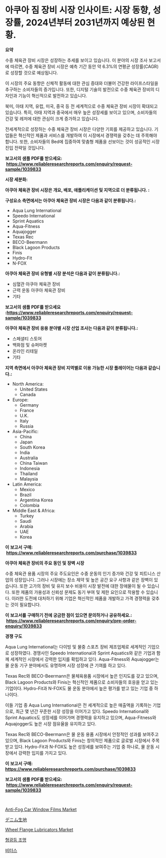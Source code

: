 <p><h1>아쿠아 짐 장비 시장 인사이트: 시장 동향, 성장률, 2024년부터 2031년까지 예상된 현황.</h1></p><p><strong>요약</strong></p>
<p><p>수중 체육관 장비 시장은 성장하는 추세를 보이고 있습니다. 이 분야의 시장 조사 보고서에 따르면, 수중 체육관 장비 시장은 예측 기간 동안 약 6.3%의 연평균 성장률(CAGR)로 성장할 것으로 예상됩니다. </p><p>이 시장의 주요 동향은 신체적 활동에 대한 관심 증대와 더불어 건강한 라이프스타일을 추구하는 소비자들의 증가입니다. 또한, 디지털 기술의 발전으로 수중 체육관 장비의 디자인과 기능이 혁신적으로 발전하고 있습니다.</p><p>북미, 아태 지역, 유럽, 미국, 중국 등 전 세계적으로 수중 체육관 장비 시장이 확대되고 있습니다. 특히, 아태 지역과 중국에서 매우 높은 성장세를 보이고 있으며, 소비자들의 건강 및 레저에 대한 관심이 크게 증가하고 있습니다.</p><p>전세계적으로 성장하는 수중 체육관 장비 시장은 다양한 기회를 제공하고 있습니다. 기업들은 혁신적인 제품과 서비스를 개발하여 이 시장에서 경쟁력을 갖추는 데 주목해야 합니다. 또한, 소비자들의 Bed에 집중하여 맞춤형 제품을 선보이는 것이 성공적인 시장 진입 전략일 것입니다.</p></p>
<p><strong>보고서의 샘플 PDF를 받으세요: &nbsp;<a href="https://www.reliableresearchreports.com/enquiry/request-sample/1039833">https://www.reliableresearchreports.com/enquiry/request-sample/1039833</a></strong></p>
<p><strong>시장 세분화:</strong></p>
<p><strong> 아쿠아 체육관 장비 시장은 개요, 배포, 애플리케이션 및 지역으로 더 분류됩니다. :</strong></p>
<p><strong>구성요소 측면에서는 아쿠아 체육관 장비 시장은 다음과 같이 분류됩니다.:</strong></p>
<p><ul><li>Aqua Lung International</li><li>Speedo International</li><li>Sprint Aquatics</li><li>Aqua-Fitness</li><li>Aquajogger</li><li>Texas Rec</li><li>BECO-Beermann</li><li>Black Lagoon Products</li><li>Finis</li><li>Hydro-Fit</li><li>N-FOX</li></ul></p>
<p><strong> 아쿠아 체육관 장비 유형별 시장 분석은 다음과 같이 분류됩니다.:</strong></p>
<p><ul><li>심혈관 아쿠아 체육관 장비</li><li>근력 운동 아쿠아 체육관 장비</li><li>기타</li></ul></p>
<p><strong>보고서의 샘플 PDF를 받으세요 :<a href="https://www.reliableresearchreports.com/enquiry/request-sample/1039833">https://www.reliableresearchreports.com/enquiry/request-sample/1039833</a></strong></p>
<p><strong> 아쿠아 체육관 장비 응용 분야별 시장 산업 조사는 다음과 같이 분류됩니다.:</strong></p>
<p><ul><li>스페셜티 스토어</li><li>백화점 및 슈퍼마켓</li><li>온라인 리테일</li><li>기타</li></ul></p>
<p><strong>지역 측면에서 아쿠아 체육관 장비 지역별로 이용 가능한 시장 플레이어는 다음과 같습니다.:</strong></p>
<p><ul>
    <li>
        North America:
        <ul>
            <li>United States</li>
            <li>Canada</li>
        </ul>
    </li>
    <li>
        Europe:
        <ul>
            <li>Germany</li>
            <li>France</li>
            <li>U.K.</li>
            <li>Italy</li>
            <li>Russia</li>
        </ul>
    </li>
    <li>
        Asia-Pacific:
        <ul>
            <li>China</li>
            <li>Japan</li>
            <li>South Korea</li>
            <li>India</li>
            <li>Australia</li>
            <li>China Taiwan</li>
            <li>Indonesia</li>
            <li>Thailand</li>
            <li>Malaysia</li>
        </ul>
    </li>
    <li>
        Latin America:
        <ul>
            <li>Mexico</li>
            <li>Brazil</li>
            <li>Argentina Korea</li>
            <li>Colombia</li>
        </ul>
    </li>
    <li>
        Middle East & Africa:
        <ul>
            <li>Turkey</li>
            <li>Saudi</li>
            <li>Arabia</li>
            <li>UAE</li>
            <li>Korea</li>
        </ul>
    </li>
    </ul></p>
<p><strong>이 보고서 구매: &nbsp;<a href="https://www.reliableresearchreports.com/purchase/1039833">https://www.reliableresearchreports.com/purchase/1039833</a></strong></p>
<p><strong>아쿠아 체육관 장비의 주요 동인 및 장벽 시장</strong></p>
<p><p>수중 체육관 용품 시장의 주요 주도요인은 수중 운동의 인기 증가와 건강 및 피트니스 산업의 성장입니다. 그러나 시장에는 장소 제약 및 높은 공간 요구 사항과 같은 장벽이 있습니다. 또한 고가의 장비 및 유지 보수 비용이 시장 발전에 대한 장애물이 될 수 있습니다. 또한 제품의 가용성과 신뢰성 문제도 동기 부여 및 제한 요인으로 작용할 수 있습니다. 이러한 도전에 대처하기 위해 기업은 혁신적인 제품을 개발하고 가격 경쟁력을 갖추는 것이 필요합니다.</p></p>
<p><strong>이 보고서를 구매하기 전에 궁금한 점이 있으면 문의하거나 공유하세요.: &nbsp;<a href="https://www.reliableresearchreports.com/enquiry/pre-order-enquiry/1039833">https://www.reliableresearchreports.com/enquiry/pre-order-enquiry/1039833</a></strong></p>
<p><strong>경쟁 구도</strong></p>
<p><p>Aqua Lung International는 다이빙 및 물중 스포츠 장비 제조업체로 세계적인 기업으로 성장하였다. 경쟁사인 Speedo International과 Sprint Aquatics와 같은 기업과 함께 세계적인 시장에서 강력한 입지를 확립하고 있다. Aqua-Fitness와 Aquajogger는 물 운동 기구 분야에서도 유명하며 시장 성장에 큰 기여를 하고 있다.</p><p>Texas Rec와 BECO-Beermann은 물체육용품 시장에서 높은 인지도를 갖고 있으며, Black Lagoon Products와 Finis는 혁신적인 제품으로 소비자들의 호응을 얻고 있는 기업이다. Hydro-Fit과 N-FOX도 물 운동 분야에서 높은 평가를 받고 있는 기업 중 하나이다.</p><p>이들 기업 중 Aqua Lung International은 전 세계적으로 높은 매출액을 기록하는 기업으로, 최근 몇 년간 꾸준한 시장 성장을 이어가고 있다. Speedo International와 Sprint Aquatics도 성장세를 이어가며 경쟁력을 유지하고 있으며, Aqua-Fitness와 Aquajogger도 높은 시장 점유율을 유지하고 있다.</p><p>Texas Rec와 BECO-Beermann은 물 운동 용품 시장에서 안정적인 성과를 보여주고 있으며, Black Lagoon Products와 Finis는 창의적인 제품으로 글로벌 시장에서 주목받고 있다. Hydro-Fit과 N-FOX도 높은 성장세를 보여주는 기업 중 하나로, 물 운동 시장에서 강력한 입지를 가지고 있다.</p></p>
<p><strong>이 보고서 구매: &nbsp; <a href="https://www.reliableresearchreports.com/purchase/1039833">https://www.reliableresearchreports.com/purchase/1039833</a></strong></p>
<p><strong>보고서의 샘플 PDF를 받으세요: &nbsp;<a href="https://www.reliableresearchreports.com/enquiry/request-sample/1039833">https://www.reliableresearchreports.com/enquiry/request-sample/1039833</a></strong><strong></strong></p>
<p>&nbsp;</p>
<p><p><a href="https://issuu.com/reportprime-2/docs/anti-fog-car-window-films-market-size-2030.pptx">Anti-Fog Car Window Films Market</a></p><p><a href="https://medium.com/@brendon65677/%E3%83%87%E3%83%8B%E3%83%A0%E7%94%9F%E5%9C%B0%E5%B8%82%E5%A0%B4%E3%81%AE%E8%A6%8F%E6%A8%A1-cagr-%E5%8B%95%E5%90%912024-2030-db7c264e73e1">デニム生地</a></p><p><a href="https://view.publitas.com/reportprime-1/wheel-flange-lubricators-market-growth-market-trends-covid-19-impact-and-forecasts-for-period-from-2024-2031/">Wheel Flange Lubricators Market</a></p><p><a href="https://github.com/vsckjg50460/Market-Research-Report-List-1/blob/main/9061452186829.md">형광등 조명</a></p><p><a href="https://medium.com/@roderictykbuckridge566867/%EB%AF%B8%EA%B5%AD-%EC%8B%9C%EC%9E%A5-%EA%B7%9C%EB%AA%A8%EB%8A%94-%EA%B8%80%EB%A1%9C%EB%B2%8C-%EC%82%B0%EC%97%85%EC%97%90%EC%84%9C-%EA%B0%80%EC%9E%A5-%EC%A2%8B%EC%9D%80-%EB%A7%88%EC%BC%80%ED%8C%85-%EC%B1%84%EB%84%90%EC%9D%84-%EB%82%98%ED%83%80%EB%83%85%EB%8B%88%EB%8B%A4-05dd69bfef9a">비터스</a></p></p>
